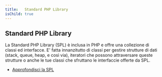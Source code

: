 ```yaml
---
title:   Standard PHP Library
isChild: true
---
```


## Standard PHP Library

La Standard PHP Library (SPL) è inclusa in PHP e offre una collezione di classi ed interfacce. E' fatta innanzitutto di classi per gestire strutture di dati (stack, queue, heap, e così via), iteratori che possono attraversare queste strutture o anche le tue classi che sfruttano le interfaccie offerte da SPL.

* [Approfondisci la SPL][spl]

[spl]: http://php.net/manual/en/book.spl.php 

